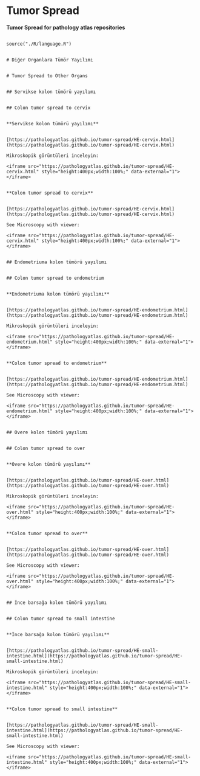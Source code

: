 # Tumor Spread


**Tumor Spread for pathology atlas repositories**


```{r language tumor spread, echo=FALSE, include=TRUE}

source("./R/language.R")

```


```{asis, echo = (language == "TR")}

# Diğer Organlara Tümör Yayılımı

```




```{asis, echo = (language == "EN")}

# Tumor Spread to Other Organs

```


```{asis, echo = (language == "TR")}

## Servikse kolon tümörü yayılımı

```




```{asis, echo = (language == "EN")}

## Colon tumor spread to cervix

```



```{asis, echo = (language == "TR")}

**Servikse kolon tümörü yayılımı**


[https://pathologyatlas.github.io/tumor-spread/HE-cervix.html](https://pathologyatlas.github.io/tumor-spread/HE-cervix.html)

Mikroskopik görüntüleri inceleyin:

<iframe src="https://pathologyatlas.github.io/tumor-spread/HE-cervix.html" style="height:400px;width:100%;" data-external="1"></iframe>

```




```{asis, echo = (language == "EN")}

**Colon tumor spread to cervix**


[https://pathologyatlas.github.io/tumor-spread/HE-cervix.html](https://pathologyatlas.github.io/tumor-spread/HE-cervix.html)

See Microscopy with viewer: 

<iframe src="https://pathologyatlas.github.io/tumor-spread/HE-cervix.html" style="height:400px;width:100%;" data-external="1"></iframe>

```



```{asis, echo = (language == "TR")}

## Endometriuma kolon tümörü yayılımı

```




```{asis, echo = (language == "EN")}

## Colon tumor spread to endometrium

```




```{asis, echo = (language == "TR")}

**Endometriuma kolon tümörü yayılımı**


[https://pathologyatlas.github.io/tumor-spread/HE-endometrium.html](https://pathologyatlas.github.io/tumor-spread/HE-endometrium.html)

Mikroskopik görüntüleri inceleyin:

<iframe src="https://pathologyatlas.github.io/tumor-spread/HE-endometrium.html" style="height:400px;width:100%;" data-external="1"></iframe>

```




```{asis, echo = (language == "EN")}

**Colon tumor spread to endometrium**


[https://pathologyatlas.github.io/tumor-spread/HE-endometrium.html](https://pathologyatlas.github.io/tumor-spread/HE-endometrium.html)

See Microscopy with viewer: 

<iframe src="https://pathologyatlas.github.io/tumor-spread/HE-endometrium.html" style="height:400px;width:100%;" data-external="1"></iframe>

```





```{asis, echo = (language == "TR")}

## Overe kolon tümörü yayılımı

```




```{asis, echo = (language == "EN")}

## Colon tumor spread to over

```




```{asis, echo = (language == "TR")}

**Overe kolon tümörü yayılımı**


[https://pathologyatlas.github.io/tumor-spread/HE-over.html](https://pathologyatlas.github.io/tumor-spread/HE-over.html)

Mikroskopik görüntüleri inceleyin:

<iframe src="https://pathologyatlas.github.io/tumor-spread/HE-over.html" style="height:400px;width:100%;" data-external="1"></iframe>

```




```{asis, echo = (language == "EN")}

**Colon tumor spread to over**


[https://pathologyatlas.github.io/tumor-spread/HE-over.html](https://pathologyatlas.github.io/tumor-spread/HE-over.html)

See Microscopy with viewer: 

<iframe src="https://pathologyatlas.github.io/tumor-spread/HE-over.html" style="height:400px;width:100%;" data-external="1"></iframe>

```




```{asis, echo = (language == "TR")}

## İnce barsağa kolon tümörü yayılımı

```




```{asis, echo = (language == "EN")}

## Colon tumor spread to small intestine

```




```{asis, echo = (language == "TR")}

**İnce barsağa kolon tümörü yayılımı**


[https://pathologyatlas.github.io/tumor-spread/HE-small-intestine.html](https://pathologyatlas.github.io/tumor-spread/HE-small-intestine.html)

Mikroskopik görüntüleri inceleyin:

<iframe src="https://pathologyatlas.github.io/tumor-spread/HE-small-intestine.html" style="height:400px;width:100%;" data-external="1"></iframe>

```




```{asis, echo = (language == "EN")}

**Colon tumor spread to small intestine**


[https://pathologyatlas.github.io/tumor-spread/HE-small-intestine.html](https://pathologyatlas.github.io/tumor-spread/HE-small-intestine.html)

See Microscopy with viewer: 

<iframe src="https://pathologyatlas.github.io/tumor-spread/HE-small-intestine.html" style="height:400px;width:100%;" data-external="1"></iframe>

```



